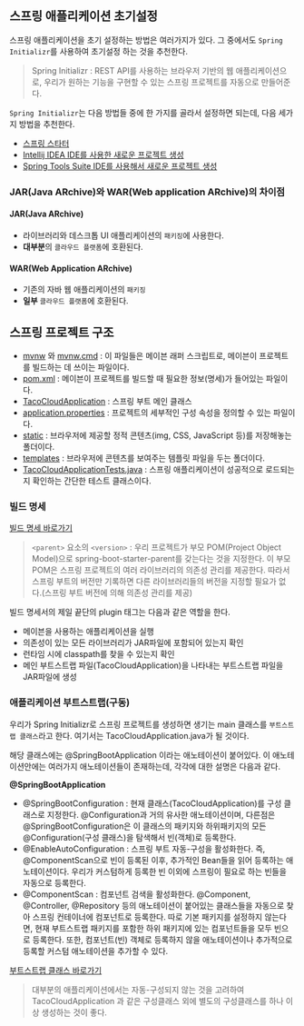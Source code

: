 ## 스프링 애플리케이션 초기설정

스프링 애플리케이션을 초기 설정하는 방법은 여러가지가 있다. 그 중에서도 `Spring Initializr`를 사용하여 초기설정 하는 것을 추천한다.

> Spring Initializr : REST API를 사용하는 브라우저 기반의 웹 애플리케이션으로, 우리가 원하는 기능을 구현할 수 있는
> 스프링 프로젝트를 자동으로 만들어준다.

`Spring Initializr`는 다음 방법들 중에 한 가지를 골라서 설정하면 되는데, 다음 세가지 방법을 추천한다.

- [스프링 스타터](https://start.spring.io)
- [Intellij IDEA IDE를 사용한 새로운 프로젝트 생성](https://www.jetbrains.com/help/idea/your-first-spring-application.html)
- [Spring Tools Suite IDE를 사용해서 새로운 프로젝트 생성](https://spring.io/tools)

### JAR(Java ARchive)와 WAR(Web application ARchive)의 차이점

#### JAR(Java ARchive)

- 라이브러리와 데스크톱 UI 애플리케이션의 `패키징`에 사용한다.
- **대부분**의 `클라우드 플랫폼`에 호환된다.

#### WAR(Web Application ARchive)

- 기존의 자바 웹 애플리케이션의 `패키징`
- **일부** `클라우드 플랫폼`에 호환된다.

## 스프링 프로젝트 구조

- [mvnw](./mvnw) 와 [mvnw.cmd](mvnw.cmd) : 이 파일들은 메이븐 래퍼 스크립트로, 메이븐이 프로젝트를 빌드하는 데 쓰이는 파일이다.
- [pom.xml](./pom.xml) : 메이븐이 프로젝트를 빌드할 때 필요한 정보(명세)가 들어있는 파일이다.
- [TacoCloudApplication](./src/main/java/sia/tacocloud/TacoCloudApplication.java) : 스프링 부트 메인 클래스
- [application.properties](./src/main/resources/application.properties) : 프로젝트의 세부적인 구성 속성을 정의할 수 있는 파일이다.
- [static](./src/main/resources/static) : 브라우저에 제공할 정적 콘텐츠(img, CSS, JavaScript 등)를 저장해놓는 폴더이다.
- [templates](./src/main/resources/templates) : 브라우저에 콘텐츠를 보여주는 템플릿 파일을 두는 폴더이다.
- [TacoCloudApplicationTests.java](./src/test/java/sia/tacocloud/TacoCloudApplicationTests.java) : 스프링 애플리케이션이 성공적으로 로드되는지 확인하는 간단한 테스트 클래스이다.

### 빌드 명세

[빌드 명세 바로가기](./pom.xml)

> `<parent>` 요소의 `<version>` : 우리 프로젝트가 부모 POM(Project Object Model)으로 spring-boot-starter-parent를
> 갖는다는 것을 지정한다. 이 부모 POM은 스프링 프로젝트의 여러 라이브러리의 의존성 관리를 제공한다. 따라서 스프링 부트의 버전만 기록하면
> 다른 라이브러리들의 버전을 지정할 필요가 없다.(스프링 부트 버전에 의해 의존성 관리를 제공)

빌드 명세서의 제일 끝단의 plugin 태그는 다음과 같은 역할을 한다.
- 메이븐을 사용하는 애플리케이션을 실행
- 의존성이 있는 모든 라이브러리가 JAR파일에 포함되어 있는지 확인
- 런타임 시에 classpath를 찾을 수 있는지 확인
- 메인 부트스트랩 파일(TacoCloudApplication)을 나타내는 부트스트랩 파일을 JAR파일에 생성

### 애플리케이션 부트스트랩(구동)

우리가 Spring Initializr로 스프링 프로젝트를 생성하면 생기는 main 클래스를 `부트스트랩 클래스`라고 한다. 여기서는 TacoCloudApplication.java가 될 것이다.

해당 클래스에는 @SpringBootApplication 이라는 애노테이션이 붙어있다. 이 애노테이션안에는 여러가지 애노테이션들이 존재하는데, 각각에 대한 설명은 다음과 같다.

**@SpringBootApplication**

- @SpringBootConfiguration : 현재 클래스(TacoCloudApplication)를 구성 클래스로 지정한다. @Configuration과 거의 유사한 애노테이션이며, 다른점은 @SpringBootConfiguration은 이 클래스의 패키지와 하위패키지의 모든 @Configuration(구성 클래스)을 탐색해서 빈(객체)로 등록한다.
- @EnableAutoConfiguration : 스프링 부트 자동-구성을 활성화한다. 즉, @ComponentScan으로 빈이 등록된 이후, 추가적인 Bean들을 읽어 등록하는 애노테이션이다. 우리가 커스텀하게 등록한 빈 이외에
  스프링이 필요로 하는 빈들을 자동으로 등록한다.
- @ComponentScan : 컴포넌트 검색을 활성화한다. @Component, @Controller, @Repository 등의 애노테이션이 붙어있는 클래스들을 자동으로 찾아 스프링 컨테이너에 컴포넌트로 등록한다.
  따로 기본 패키지를 설정하지 않는다면, 현재 부트스트랩 패키지를 포함한 하위 패키지에 있는 컴포넌트들을 모두 빈으로 등록한다. 또한, 컴포넌트(빈) 객체로 등록하지 않을 애노테이션이나 추가적으로 등록할 커스텀 애노테이션을 추가할 수 있다.

[부트스트랩 클래스 바로가기](./src/main/java/sia/tacocloud/TacoCloudApplication.java)

> 대부분의 애플리케이션에서는 자동-구성되지 않는 것을 고려하여 TacoCloudApplication 과 같은 구성클래스 외에
> 별도의 구성클래스를 하나 이상 생성하는 것이 좋다.